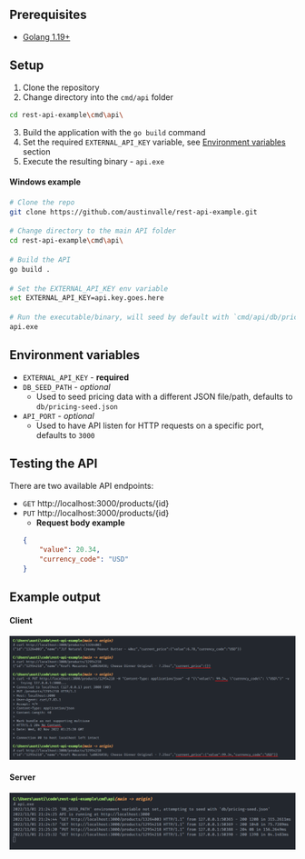 ## Prerequisites
- [Golang 1.19+](https://go.dev/dl/)

## Setup
1. Clone the repository
2. Change directory into the `cmd/api` folder
```bash
cd rest-api-example\cmd\api\
```
3. Build the application with the `go build` command
4. Set the required `EXTERNAL_API_KEY` variable, see [Environment variables](#Environment-variables) section
5. Execute the resulting binary - `api.exe`

#### Windows example
```bash
# Clone the repo
git clone https://github.com/austinvalle/rest-api-example.git

# Change directory to the main API folder
cd rest-api-example\cmd\api\

# Build the API
go build .

# Set the EXTERNAL_API_KEY env variable
set EXTERNAL_API_KEY=api.key.goes.here

# Run the executable/binary, will seed by default with `cmd/api/db/pricing-seed.json`
api.exe
```

## Environment variables
- `EXTERNAL_API_KEY` - **required**
- `DB_SEED_PATH` - *optional*
    - Used to seed pricing data with a different JSON file/path, defaults to `db/pricing-seed.json`
- `API_PORT` - *optional*
    - Used to have API listen for HTTP requests on a specific port, defaults to `3000`


## Testing the API
There are two available API endpoints:
- `GET` http://localhost:3000/products/{id}
- `PUT` http://localhost:3000/products/{id}
    - **Request body example**
    ```json
    {
        "value": 20.34,
        "currency_code": "USD"
    }
    ```

## Example output
#### Client
![client](./images/client.png)

#### Server
![server](./images/server.png)
